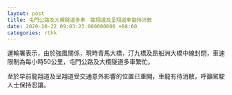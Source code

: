 ```yaml
---
layout: post
title: 屯門公路及大欖隧道多車　龍翔道及呈翔道車龍待消散
date: 2020-10-22 09:03:23.000000000 +08:00
categories: rthk
---
```


運輸署表示，由於強風關係，現時青馬大橋，汀九橋及昂船洲大橋中線封閉，車速限制為每小時50公里，屯門公路及大欖隧道多車繁忙。

至於早前龍翔道及呈翔道受交通意外影響的位置已重開，車龍有待消散，呼籲駕駛人士保持忍讓。
